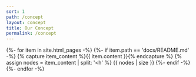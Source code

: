 ```yaml
---
sort: 1
path: /concept
layout: concept
title: Our Concept
permalink: /concept
---
```


{%- for item in site.html_pages -%}
	{%- if item.path == 'docs/README.md' -%}
		{% capture item_content %}{{ item.content }}{% endcapture %}
		{% assign nodes = item_content | split: '<h' %}
		{{ nodes | size }}
	{%- endif -%}
{%- endfor -%}

